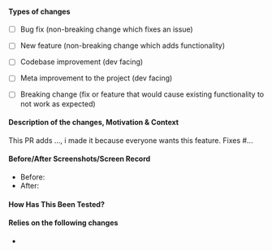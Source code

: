 <!-- Hey there. Thanks for improving LTE Cleaner, and filling out the details. -->

#### Types of changes
<!-- What types of changes does your code introduce? Put an `x` in all the boxes that apply: -->
- [ ] Bug fix (non-breaking change which fixes an issue)
- [ ] New feature (non-breaking change which adds functionality)
- [ ] Codebase improvement (dev facing)
- [ ] Meta improvement to the project (dev facing)
- [ ] Breaking change (fix or feature that would cause existing functionality to not work as expected)


#### Description of the changes, Motivation & Context
<!-- Describe the changes you made in your PR -->
<!-- Why is this change required? What problem does it solve? -->
<!-- If it resolves an open issue, Prefix it with "Fixes" so that GitHub closes them when the PR is merged (note that each "Fixes #" should be in its own item). Also add any other relevant links. -->
This PR adds ..., i made it because everyone wants this feature.
Fixes #...

#### Before/After Screenshots/Screen Record
<!-- If your PR changes the app's UI in any way, please include screenshots or a video showing exactly what changed, so that developers and users can pinpoint it easily. Delete this if it doesn't apply to your PR.-->
- Before:
- After:

#### How Has This Been Tested?
<!-- Please describe in detail how you tested your changes. -->
<!-- Include details of your testing environment, tests ran to see how -->
<!-- your change affects other areas of the code, etc. -->

#### Relies on the following changes
<!-- Delete this if it doesn't apply to your PR. -->
-

